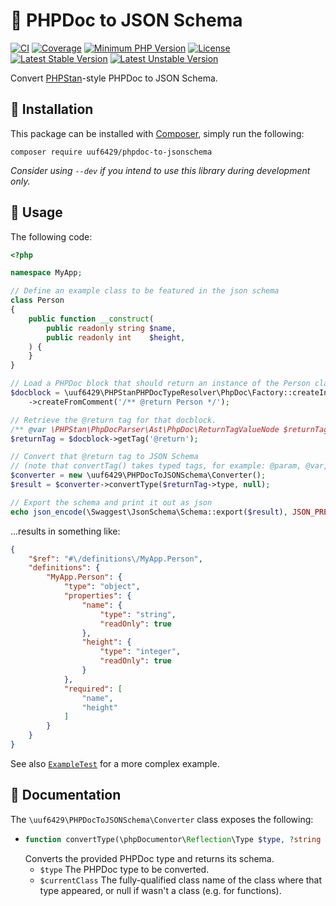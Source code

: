 # 📩 PHPDoc to JSON Schema

[![CI](https://github.com/uuf6429/phpdoc-to-jsonschema/actions/workflows/ci.yml/badge.svg)](https://github.com/uuf6429/phpdoc-to-jsonschema/actions/workflows/ci.yml)
[![Coverage](https://codecov.io/gh/uuf6429/phpdoc-to-jsonschema/branch/main/graph/badge.svg)](https://codecov.io/gh/uuf6429/phpdoc-to-jsonschema)
[![Minimum PHP Version](https://img.shields.io/badge/php-%5E8.1-8892BF.svg)](https://php.net/)
[![License](https://img.shields.io/badge/license-MIT-428F7E.svg)](https://github.com/uuf6429/phpdoc-to-jsonschema/blob/main/LICENSE)
[![Latest Stable Version](https://poser.pugx.org/uuf6429/phpdoc-to-jsonschema/v)](https://packagist.org/packages/uuf6429/phpdoc-to-jsonschema)
[![Latest Unstable Version](https://poser.pugx.org/uuf6429/phpdoc-to-jsonschema/v/unstable)](https://packagist.org/packages/uuf6429/phpdoc-to-jsonschema)

Convert [PHPStan](https://phpstan.org/)-style PHPDoc to JSON Schema.

## 💾 Installation

This package can be installed with [Composer](https://getcomposer.org), simply run the following:

```shell
composer require uuf6429/phpdoc-to-jsonschema
```

_Consider using `--dev` if you intend to use this library during development only._

## 🚀 Usage

The following code:

```php
<?php

namespace MyApp;

// Define an example class to be featured in the json schema
class Person
{
    public function __construct(
        public readonly string $name,
        public readonly int    $height,
    ) {
    }
}

// Load a PHPDoc block that should return an instance of the Person class
$docblock = \uuf6429\PHPStanPHPDocTypeResolver\PhpDoc\Factory::createInstance()
    ->createFromComment('/** @return Person */');

// Retrieve the @return tag for that docblock.
/** @var \PHPStan\PhpDocParser\Ast\PhpDoc\ReturnTagValueNode $returnTag */
$returnTag = $docblock->getTag('@return');

// Convert that @return tag to JSON Schema
// (note that convertTag() takes typed tags, for example: @param, @var, @property[-read/-write] and of course @return)
$converter = new \uuf6429\PHPDocToJSONSchema\Converter();
$result = $converter->convertType($returnTag->type, null);

// Export the schema and print it out as json
echo json_encode(\Swaggest\JsonSchema\Schema::export($result), JSON_PRETTY_PRINT);
```
...results in something like:
```json
{
    "$ref": "#\/definitions\/MyApp.Person",
    "definitions": {
        "MyApp.Person": {
            "type": "object",
            "properties": {
                "name": {
                    "type": "string",
                    "readOnly": true
                },
                "height": {
                    "type": "integer",
                    "readOnly": true
                }
            },
            "required": [
                "name",
                "height"
            ]
        }
    }
}
```

See also [`ExampleTest`](https://github.com/uuf6429/phpdoc-to-jsonschema/blob/main/tests/Unit/ExampleTest.php) for a more complex example.

## 📖 Documentation

The `\uuf6429\PHPDocToJSONSchema\Converter` class exposes the following:

- ```php
  function convertType(\phpDocumentor\Reflection\Type $type, ?string $currentClass): \Swaggest\JsonSchema\Schema
  ```
  Converts the provided PHPDoc type and returns its schema.
    - `$type` The PHPDoc type to be converted.
    - `$currentClass` The fully-qualified class name of the class where that type appeared, or null if wasn't a class (e.g. for functions).
